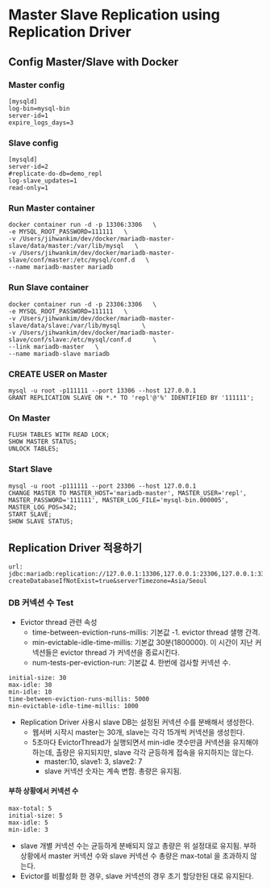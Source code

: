 Master Slave Replication using Replication Driver
==============================================

## Config Master/Slave with Docker

### Master config
```
[mysqld]
log-bin=mysql-bin
server-id=1
expire_logs_days=3
```

### Slave config
```
[mysqld]
server-id=2
#replicate-do-db=demo_repl
log-slave_updates=1
read-only=1
```

### Run Master container
```
docker container run -d -p 13306:3306   \
-e MYSQL_ROOT_PASSWORD=111111   \
-v /Users/jihwankim/dev/docker/mariadb-master-slave/data/master:/var/lib/mysql   \
-v /Users/jihwankim/dev/docker/mariadb-master-slave/conf/master:/etc/mysql/conf.d   \
--name mariadb-master mariadb
```

### Run Slave container
```
docker container run -d -p 23306:3306   \
-e MYSQL_ROOT_PASSWORD=111111   \
-v /Users/jihwankim/dev/docker/mariadb-master-slave/data/slave:/var/lib/mysql      \
-v /Users/jihwankim/dev/docker/mariadb-master-slave/conf/slave:/etc/mysql/conf.d      \
--link mariadb-master   \
--name mariadb-slave mariadb
```

### CREATE USER on Master
```
mysql -u root -p111111 --port 13306 --host 127.0.0.1
GRANT REPLICATION SLAVE ON *.* TO 'repl'@'%' IDENTIFIED BY '111111';
```

### On Master
```
FLUSH TABLES WITH READ LOCK;
SHOW MASTER STATUS;
UNLOCK TABLES;
```


### Start Slave
```
mysql -u root -p111111 --port 23306 --host 127.0.0.1
CHANGE MASTER TO MASTER_HOST='mariadb-master', MASTER_USER='repl', MASTER_PASSWORD='111111', MASTER_LOG_FILE='mysql-bin.000005', MASTER_LOG_POS=342;
START SLAVE;
SHOW SLAVE STATUS;
```

## Replication Driver 적용하기
```properties
url: jdbc:mariadb:replication://127.0.0.1:13306,127.0.0.1:23306,127.0.0.1:33306/demo_repl?createDatabaseIfNotExist=true&serverTimezone=Asia/Seoul
```
### DB 커넥션 수 Test
* Evictor thread 관련 속성
  - time-between-eviction-runs-millis: 기본값 -1. evictor thread 샐행 간격.
  - min-evictable-idle-time-millis: 기본값 30분(1800000). 이 시간이 지난 커넥션들은 evictor thread 가 커넥션을 종료시킨다.
  - num-tests-per-eviction-run: 기본값 4. 한번에 검사할 커넥션 수.
  
```properties
initial-size: 30
max-idle: 30
min-idle: 10
time-between-eviction-runs-millis: 5000
min-evictable-idle-time-millis: 1000
```

* Replication Driver 사용시 slave DB는 설정된 커넥션 수를 분배해서 생성한다.
  - 웹서버 시작시 master는 30개, slave는 각각 15개씩 커넥션을 생성힌다.
  - 5초마다 EvictorThread가 실행되면서 min-idle 갯수만큼 커넥션을 유지해야하는데, 촐량은 유지되지만, slave 각각 균등하게 접속을 유지하지는 않는다.
    - master:10, slave1: 3, slave2: 7
    - slave 커넥션 숫자는 계속 변함. 총량은 유지됨.
    

#### 부하 상황에서 커넥션 수
```properties
max-total: 5
initial-size: 5
max-idle: 5
min-idle: 3
```
* slave 개별 커넥션 수는 균등하게 분배되지 않고 총량은 위  설정대로 유지됨. 부하 상황에서 master 커넥션 수와 slave 커넥션 수 총량은 max-total 을 초과하지 않는다.
* Evictor를 비활성화 한 경우, slave 커넥션의 경우 초기 할당한된 대로 유지된다.



